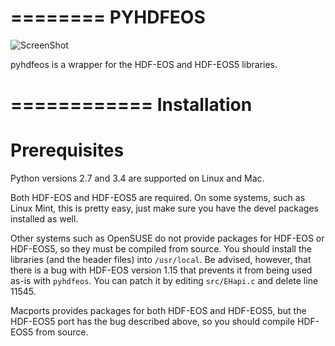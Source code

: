 ========
PYHDFEOS
========

![ScreenShot](https://github.com/quintusdias/pyhdfeos/blob/issue37/docs/source/misr.png)

pyhdfeos is a wrapper for the HDF-EOS and HDF-EOS5 libraries.  


============
Installation
============

Prerequisites
=============
Python versions 2.7 and 3.4 are supported on Linux and Mac.

Both HDF-EOS and HDF-EOS5 are required.  On some systems, such as Linux Mint,
this is pretty easy, just make sure you have the devel packages installed as
well.

Other systems such as OpenSUSE do not provide packages for HDF-EOS or HDF-EOS5,
so they must be compiled from source.  You should install the libraries (and
the header files) into ```/usr/local```.  Be advised, however, that there is
a bug with HDF-EOS version 1.15 that prevents it from being used as-is with
```pyhdfeos```.  You can patch it by editing ```src/EHapi.c``` and delete line
11545.

Macports provides packages for both HDF-EOS and HDF-EOS5, but the HDF-EOS5 port
has the bug described above, so you should compile HDF-EOS5 from source.
